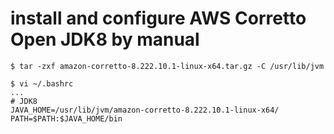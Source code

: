 # install and configure AWS Corretto Open JDK8 by manual
```
$ tar -zxf amazon-corretto-8.222.10.1-linux-x64.tar.gz -C /usr/lib/jvm

$ vi ~/.bashrc
...
# JDK8
JAVA_HOME=/usr/lib/jvm/amazon-corretto-8.222.10.1-linux-x64/
PATH=$PATH:$JAVA_HOME/bin
```

